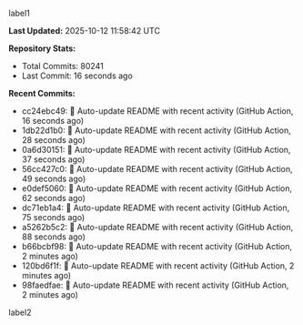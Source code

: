 
label1 
<!-- ACTIVITY_START -->
**Last Updated:** 2025-10-12 11:58:42 UTC

**Repository Stats:**
- Total Commits: 80241
- Last Commit: 16 seconds ago

**Recent Commits:**
- cc24ebc49: 🤖 Auto-update README with recent activity (GitHub Action, 16 seconds ago)
- 1db22d1b0: 🤖 Auto-update README with recent activity (GitHub Action, 28 seconds ago)
- 0a6d30151: 🤖 Auto-update README with recent activity (GitHub Action, 37 seconds ago)
- 56cc427c0: 🤖 Auto-update README with recent activity (GitHub Action, 49 seconds ago)
- e0def5060: 🤖 Auto-update README with recent activity (GitHub Action, 62 seconds ago)
- dc71eb1a4: 🤖 Auto-update README with recent activity (GitHub Action, 75 seconds ago)
- a5262b5c2: 🤖 Auto-update README with recent activity (GitHub Action, 88 seconds ago)
- b66bcbf98: 🤖 Auto-update README with recent activity (GitHub Action, 2 minutes ago)
- 120bd6f1f: 🤖 Auto-update README with recent activity (GitHub Action, 2 minutes ago)
- 98faedfae: 🤖 Auto-update README with recent activity (GitHub Action, 2 minutes ago)
<!-- ACTIVITY_END -->

label2

